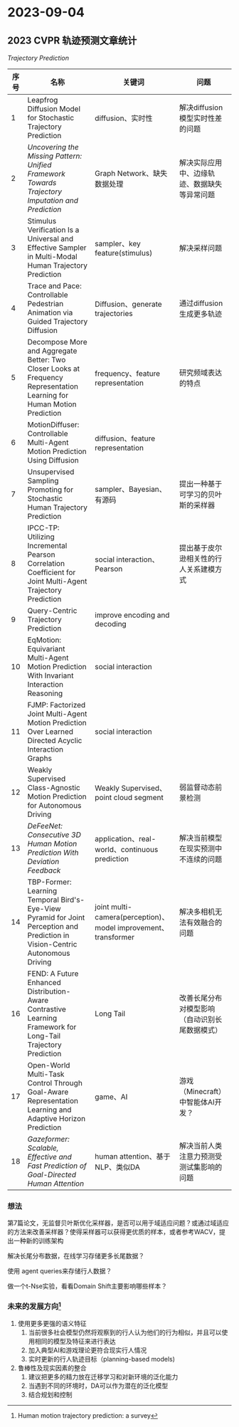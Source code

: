 # 2023-09-04

## 2023 CVPR 轨迹预测文章统计

*Trajectory Prediction*

| 序号 | 名称                                                         | 关键词                                                       | 问题                                           |
| ---- | ------------------------------------------------------------ | ------------------------------------------------------------ | ---------------------------------------------- |
| 1    | Leapfrog Diffusion Model for Stochastic Trajectory Prediction | diffusion、实时性                                            | 解决diffusion模型实时性差的问题                |
| 2    | *Uncovering the Missing Pattern: Unified Framework Towards Trajectory Imputation and Prediction* | Graph Network、缺失数据处理                                  | 解决实际应用中、边缘轨迹、数据缺失等异常问题   |
| 3    | Stimulus Verification Is a Universal and Effective Sampler in Multi-Modal Human Trajectory Prediction | sampler、key feature(stimulus)                               | 解决采样问题                                   |
| 4    | Trace and Pace: Controllable Pedestrian Animation via Guided Trajectory Diffusion | Diffusion、generate trajectories                             | 通过diffusion生成更多轨迹                      |
| 5    | Decompose More and Aggregate Better: Two Closer Looks at Frequency Representation Learning for Human Motion Prediction | frequency、feature representation                            | 研究频域表达的特点                             |
| 6    | MotionDiffuser: Controllable Multi-Agent Motion Prediction Using Diffusion | diffusion、feature representation                            |                                                |
| 7    | Unsupervised Sampling Promoting for Stochastic Human Trajectory Prediction | sampler、Bayesian、有源码                                    | 提出一种基于可学习的贝叶斯的采样器             |
| 8    | IPCC-TP: Utilizing Incremental Pearson Correlation Coefficient for Joint Multi-Agent Trajectory Prediction | social interaction、Pearson                                  | 提出基于皮尔逊相关性的行人关系建模方式         |
| 9    | Query-Centric Trajectory Prediction                          | improve encoding and decoding                                |                                                |
| 10   | EqMotion: Equivariant Multi-Agent Motion Prediction With Invariant Interaction Reasoning | social interaction                                           |                                                |
| 11   | FJMP: Factorized Joint Multi-Agent Motion Prediction Over Learned Directed Acyclic Interaction Graphs | social interaction                                           |                                                |
| 12   | Weakly Supervised Class-Agnostic Motion Prediction for Autonomous Driving | Weakly Supervised、point cloud segment                       | 弱监督动态前景检测                             |
| 13   | *DeFeeNet: Consecutive 3D Human Motion Prediction With Deviation Feedback* | application、real-world、continuous prediction               | 解决当前模型在现实预测中不连续的问题           |
| 14   | TBP-Former: Learning Temporal Bird's-Eye-View Pyramid for Joint Perception and Prediction in Vision-Centric Autonomous Driving | joint multi-camera(perception)、model improvement、transformer | 解决多相机无法有效融合的问题                   |
| 16   | FEND: A Future Enhanced Distribution-Aware Contrastive Learning Framework for Long-Tail Trajectory Prediction | Long Tail                                                    | 改善长尾分布对模型影响（自动识别长尾数据模式） |
| 17   | Open-World Multi-Task Control Through Goal-Aware Representation Learning and Adaptive Horizon Prediction | game、AI                                                     | 游戏（Minecraft）中智能体AI开发？              |
| 18   | *Gazeformer: Scalable, Effective and Fast Prediction of Goal-Directed Human Attention* | human attention、基于NLP、类似DA                             | 解决当前人类注意力预测受测试集影响的问题       |

### 想法

第7篇论文，无监督贝叶斯优化采样器，是否可以用于域适应问题？或通过域适应的方法来改善采样器？使得采样器可以获得更优质的样本，或者参考WACV，提出一种新的训练架构

解决长尾分布数据，在线学习存储更多长尾数据？

使用 agent queries来存储行人数据？

做一个t-Nse实验，看看Domain Shift主要影响哪些样本？

### 未来的发展方向[^1]

1. 使用更多更强的语义特征
   1. 当前很多社会模型仍然将观察到的行人认为他们的行为相似，并且可以使用相同的模型及特征来进行表达
   2. 加入典型AI和游戏理论更符合现实行人情况
   3. 实时更新的行人轨迹目标（planning-based models)
2. 鲁棒性及现实因素的整合
   1. 建议把更多的精力放在迁移学习和对新环境的泛化能力
   2. 当遇到不同的环境时，DA可以作为潜在的泛化模型
   3. 结合规划和控制

[^1]: Human motion trajectory prediction: a survey

